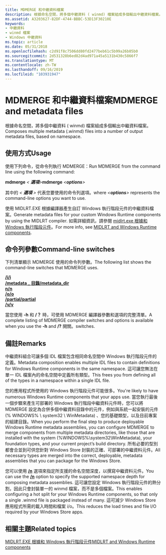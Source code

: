 ```yaml
---
title: MDMERGE 和中繼資料檔案
description: 根據命名空間，將多個中繼資料 ( winmd) 檔案組成多個輸出中繼資料檔案。
ms.assetid: A3203627-82DF-4744-BBBC-53D13F30210E
keywords:
- 中繼資料
- winmd 檔案
- Windows 中繼資料
ms.topic: article
ms.date: 05/31/2018
ms.openlocfilehash: c2d91f8c7506dd80fd2477beb61c5b99a26b05b0
ms.sourcegitcommit: 2d531328b6ed82d4ad971a45a5131b430c5866f7
ms.translationtype: MT
ms.contentlocale: zh-TW
ms.lasthandoff: 09/16/2019
ms.locfileid: "103931947"
---
```

# <a name="mdmerge-and-metadata-files"></a><span data-ttu-id="a94e4-106">MDMERGE 和中繼資料檔案</span><span class="sxs-lookup"><span data-stu-id="a94e4-106">MDMERGE and metadata files</span></span>

<span data-ttu-id="a94e4-107">根據命名空間，將多個中繼資料 ( winmd) 檔案組成多個輸出中繼資料檔案。</span><span class="sxs-lookup"><span data-stu-id="a94e4-107">Composes multiple metadata (.winmd) files into a number of output metadata files, based on namespace.</span></span>

## <a name="usage"></a><span data-ttu-id="a94e4-108">使用方式</span><span class="sxs-lookup"><span data-stu-id="a94e4-108">Usage</span></span>

<span data-ttu-id="a94e4-109">使用下列命令，從命令列執行 MDMERGE：</span><span class="sxs-lookup"><span data-stu-id="a94e4-109">Run MDMERGE from the command line using the following command:</span></span>

<span data-ttu-id="a94e4-110">**mdmerge** *< ***選項***>*</span><span class="sxs-lookup"><span data-stu-id="a94e4-110">**mdmerge** *<***options***>*</span></span>

<span data-ttu-id="a94e4-111">其中的 *< ***選項*** >* 代表您要使用的命令列選項。</span><span class="sxs-lookup"><span data-stu-id="a94e4-111">where *<***options***>* represents the command-line options you want to use.</span></span>

<span data-ttu-id="a94e4-112">使用 MIDLRT.EXE 根據編譯器產生自訂 Windows 執行階段元件的中繼資料檔案。</span><span class="sxs-lookup"><span data-stu-id="a94e4-112">Generate metadata files for your custom Windows Runtime components by using the MIDLRT compiler.</span></span> <span data-ttu-id="a94e4-113">如需詳細資訊，請參閱 [midlrt.exe 根據和 Windows 執行階段元件](midlrt-and-windows-runtime-components.md)。</span><span class="sxs-lookup"><span data-stu-id="a94e4-113">For more info, see [MIDLRT and Windows Runtime components](midlrt-and-windows-runtime-components.md).</span></span>

## <a name="command-line-switches"></a><span data-ttu-id="a94e4-114">命令列參數</span><span class="sxs-lookup"><span data-stu-id="a94e4-114">Command-line switches</span></span>

<span data-ttu-id="a94e4-115">下列清單顯示 MDMERGE 使用的命令列參數。</span><span class="sxs-lookup"><span data-stu-id="a94e4-115">The following list shows the command-line switches that MDMERGE uses.</span></span>

<dl>

[<span data-ttu-id="a94e4-116">**/i**</span><span class="sxs-lookup"><span data-stu-id="a94e4-116">**/i**</span></span>](-mdmerge-i.md)  
[<span data-ttu-id="a94e4-117">**/metadata \_ 目錄**</span><span class="sxs-lookup"><span data-stu-id="a94e4-117">**/metadata\_dir**</span></span>](-mdmerge-metadata-dir.md)  
[<span data-ttu-id="a94e4-118">**n**</span><span class="sxs-lookup"><span data-stu-id="a94e4-118">**/n**</span></span>](-mdmerge-n.md)  
[<span data-ttu-id="a94e4-119">**/o**</span><span class="sxs-lookup"><span data-stu-id="a94e4-119">**/o**</span></span>](-mdmerge-o.md)  
[<span data-ttu-id="a94e4-120">**/partial**</span><span class="sxs-lookup"><span data-stu-id="a94e4-120">**/partial**</span></span>](-mdmerge-partial.md)  
[<span data-ttu-id="a94e4-121">**/v**</span><span class="sxs-lookup"><span data-stu-id="a94e4-121">**/v**</span></span>](-mdmerge-v.md)  
</dl>

<span data-ttu-id="a94e4-122">當您使用 **-h** 和 **/？** 時，可使用 MDMERGE 編譯器參數和選項的完整清單。</span><span class="sxs-lookup"><span data-stu-id="a94e4-122">A complete listing of MDMERGE compiler switches and options is available when you use the **-h** and **/?**</span></span> <span data-ttu-id="a94e4-123">開關。</span><span class="sxs-lookup"><span data-stu-id="a94e4-123">switches.</span></span>

## <a name="remarks"></a><span data-ttu-id="a94e4-124">備註</span><span class="sxs-lookup"><span data-stu-id="a94e4-124">Remarks</span></span>

<span data-ttu-id="a94e4-125">中繼資料組合可讓多個 IDL 檔案包含相同命名空間中 Windows 執行階段元件的定義。</span><span class="sxs-lookup"><span data-stu-id="a94e4-125">Metadata composition enables multiple IDL files to contain definitions for Windows Runtime components in the same namespace.</span></span> <span data-ttu-id="a94e4-126">這可讓您無法在單一 IDL 檔案內的命名空間中定義所有類型。</span><span class="sxs-lookup"><span data-stu-id="a94e4-126">This frees you from defining all of the types in a namespace within a single IDL file.</span></span>

<span data-ttu-id="a94e4-127">您的應用程式所使用的 Windows 執行階段元件可能很多。</span><span class="sxs-lookup"><span data-stu-id="a94e4-127">You're likely to have numerous Windows Runtime components that your apps use.</span></span> <span data-ttu-id="a94e4-128">當您執行最後一個步驟來產生可部署的 Windows 執行階段中繼資料元件時，您可以將 MDMERGE 設定為合併多個中繼資料目錄中的元件，例如與系統一起安裝的元件 (% WINDOWS% \\ system32 \\ WinMetadata) 、您的基礎類型，以及目前專案的組建目錄。</span><span class="sxs-lookup"><span data-stu-id="a94e4-128">When you perform the final step to produce deployable Windows Runtime metadata assemblies, you can configure MDMERGE to merge components from multiple metadata directories, like those that are installed with the system (%WINDOWS%\\system32\\WinMetadata), your foundation types, and your current project’s build directory.</span></span> <span data-ttu-id="a94e4-129">所有必要的型別都會合並到可供您針對 Windows Store 封裝的正確、可部署的中繼資料元件。</span><span class="sxs-lookup"><span data-stu-id="a94e4-129">All necessary types are merged into the correct, deployable, metadata assemblies that you can package for the Windows Store.</span></span>

<span data-ttu-id="a94e4-130">您可以使用 [**/n**](-mdmerge-n.md) 選項來指定所支援的命名空間深度，以撰寫中繼資料元件。</span><span class="sxs-lookup"><span data-stu-id="a94e4-130">You can use the [**/n**](-mdmerge-n.md) option to specify the supported namespace depth for composing metadata assemblies.</span></span> <span data-ttu-id="a94e4-131">這可讓您設定 Windows 執行階段元件的熱分割，因此只會封裝單一的 winmd 檔案，而不是多個檔案。</span><span class="sxs-lookup"><span data-stu-id="a94e4-131">This enables configuring a hot split for your Windows Runtime components, so that only a single .winmd file is packaged instead of many.</span></span> <span data-ttu-id="a94e4-132">這可減少 Windows Store 應用程式所需的載入時間和檔案 i/o。</span><span class="sxs-lookup"><span data-stu-id="a94e4-132">This reduces the load times and file I/O required by your Windows Store apps.</span></span>

## <a name="related-topics"></a><span data-ttu-id="a94e4-133">相關主題</span><span class="sxs-lookup"><span data-stu-id="a94e4-133">Related topics</span></span>

<dl> <dt>

[<span data-ttu-id="a94e4-134">MIDLRT.EXE 根據和 Windows 執行階段元件</span><span class="sxs-lookup"><span data-stu-id="a94e4-134">MIDLRT and Windows Runtime components</span></span>](midlrt-and-windows-runtime-components.md)
</dt> </dl>

 

 




